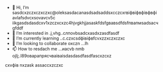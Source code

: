 - 👋 Hi, I’m sasdcxzczxczxczxc@oleksasdacanasdsadsaddsxcczcxrвіфвіфвфівфвфіavlafsdvcxsovavcv5c iikgasdsdasdcxv1xzczxcxzc4hjvgkhjjasaskfdsfgвавsdfdsfпвапмsadsaсчgfddf
- 👀 I’m interested in .j,vhg..cлпоvbsadcxasdxzasdfasdf
- 🌱 I’m currently learning ..c.czxcsdфівіфвfcvxzzxczxczxc
- 💞️ I’m looking to collaborate oxczn ...lh
- 📫 How to resdach me ...иаcvb nmb
ojlj;.l89оварапрясчваіваіsdasdasdfasdfascxzcxz
<!---счмgfsdasdsdadasdіфвіфвфівіф
oleksandravlasova514/oleksandravlsacasovasaSASda514 is a ✨ special ✨ repsdfdsfdsfository because its `README.md` (this file) appears on your GitHub profile.xlkj
You can click the Previefkjkhhjw czxzxclink to take a look at your changes.
--->
cxvфів
nxzask
assaccxzczxc
